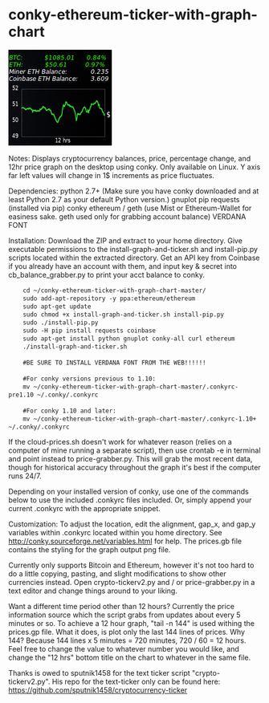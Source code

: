 # conky-ethereum-ticker-with-graph-chart

![alt tag](https://github.com/lightningvapes/conky-ethereum-ticker-with-graph-chart/blob/master/screenshot3.png)


Notes:
Displays cryptocurrency balances, price, percentage change, and 12hr price graph on the desktop using conky.
Only available on Linux. Y axis far left values will change in 1$ increments as price fluctuates.


Dependencies:
python 2.7+ (Make sure you have conky downloaded and at least Python 2.7 as your default Python version.)
gnuplot
pip
requests (installed via pip)
conky
ethereum / geth (use Mist or Ethereum-Wallet for easiness sake. geth used only for grabbing account balance)
VERDANA FONT


Installation:
Download the ZIP and extract to your home directory.
Give executable permissions to the install-graph-and-ticker.sh and install-pip.py scripts located within the extracted directory. Get an API key from Coinbase if you already have an account with them, and input key & secret into cb_balance_grabber.py to print your acct balance to conky.

		cd ~/conky-ethereum-ticker-with-graph-chart-master/
		sudo add-apt-repository -y ppa:ethereum/ethereum
		sudo apt-get update		
		sudo chmod +x install-graph-and-ticker.sh install-pip.py
		sudo ./install-pip.py
		sudo -H pip install requests coinbase
		sudo apt-get install python gnuplot conky-all curl ethereum
		./install-graph-and-ticker.sh
		
		#BE SURE TO INSTALL VERDANA FONT FROM THE WEB!!!!!!
		
		#For conky versions previous to 1.10:
		mv ~/conky-ethereum-ticker-with-graph-chart-master/.conkyrc-pre1.10 ~/.conky/.conkyrc
		
		#For conky 1.10 and later:
		mv ~/conky-ethereum-ticker-with-graph-chart-master/.conkyrc-1.10+ ~/.conky/.conkyrc

If the cloud-prices.sh doesn't work for whatever reason (relies on a computer of mine running a separate script), then use crontab -e in terminal and point instead to price-grabber.py. This will grab the most recent data, though for historical accuracy throughout the graph it's best if the computer runs 24/7.

Depending on your installed version of conky, use one of the commands below to use the included .conkyrc files included. Or, simply append your current .conkyrc with the appropriate snippet.



Customization:
To adjust the location, edit the alignment, gap_x, and gap_y variables within .conkyrc located within you home directory. See http://conky.sourceforge.net/variables.html for help. The prices.gb file contains the styling for the graph output png file.

Currently only supports Bitcoin and Ethereum, however it's not too hard to do a little copying, pasting, and slight modifications to show other currencies instead. Open crypto-tickerv2.py and / or price-grabber.py in a text editor and change things around to your liking.

Want a different time period other than 12 hours? Currently the price information source which the script grabs from updates about every 5 minutes or so. To achieve a 12 hour graph, "tail -n 144" is used withing the prices.gp file. What it does, is plot only the last 144 lines of prices. Why 144? Because 144 lines x 5 minutes = 720 minutes, 720 / 60 = 12 hours. Feel free to change the value to whatever number you would like, and change the "12 hrs" bottom title on the chart to whatever in the same file.

Thanks is owed to sputnik1458 for the text ticker script "crypto-tickerv2.py". His repo for the text-ticker only can be found here: https://github.com/sputnik1458/cryptocurrency-ticker

